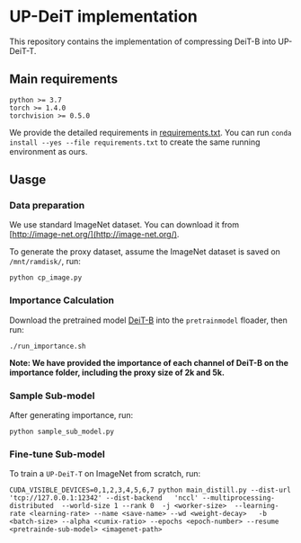 # UP-DeiT implementation

This repository contains the implementation of compressing DeiT-B into UP-DeiT-T.

## Main requirements

```
python >= 3.7
torch >= 1.4.0
torchvision >= 0.5.0
```
We provide the detailed requirements in [requirements.txt](https://github.com/yuhao318/UP-ViT/blob/main/requirements.txt). You can run `conda install --yes --file requirements.txt` to create the same running environment as ours.

## Uasge

### Data preparation

We use standard ImageNet dataset. You can download it from [http://image-net.org/](http://image-net.org/). 

To generate the proxy dataset, assume the ImageNet dataset is saved on `/mnt/ramdisk/`, run:
```
python cp_image.py
```

### Importance Calculation 

Download the pretrained model [DeiT-B](https://dl.fbaipublicfiles.com/deit/deit_base_patch16_224-b5f2ef4d.pth) into the `pretrainmodel` floader, then run:
```
./run_importance.sh
```
**Note: We have provided the importance of each channel of DeiT-B on the importance folder, including the proxy size of 2k and 5k.**


### Sample Sub-model 

After generating importance, run:
```
python sample_sub_model.py
```

### Fine-tune Sub-model

To train a `UP-DeiT-T` on ImageNet from scratch, run:
```
CUDA_VISIBLE_DEVICES=0,1,2,3,4,5,6,7 python main_distill.py --dist-url 'tcp://127.0.0.1:12342' --dist-backend   'nccl' --multiprocessing-distributed  --world-size 1 --rank 0  -j <worker-size>  --learning-rate <learning-rate> --name <save-name> --wd <weight-decay>   -b  <batch-size> --alpha <cumix-ratio> --epochs <epoch-number> --resume <pretrainde-sub-model> <imagenet-path> 
```